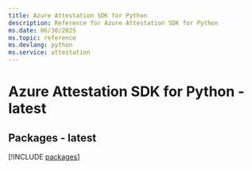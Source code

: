```yaml
---
title: Azure Attestation SDK for Python
description: Reference for Azure Attestation SDK for Python
ms.date: 06/30/2025
ms.topic: reference
ms.devlang: python
ms.service: attestation
---
```

# Azure Attestation SDK for Python - latest
## Packages - latest
[!INCLUDE [packages](attestation-index.md)]